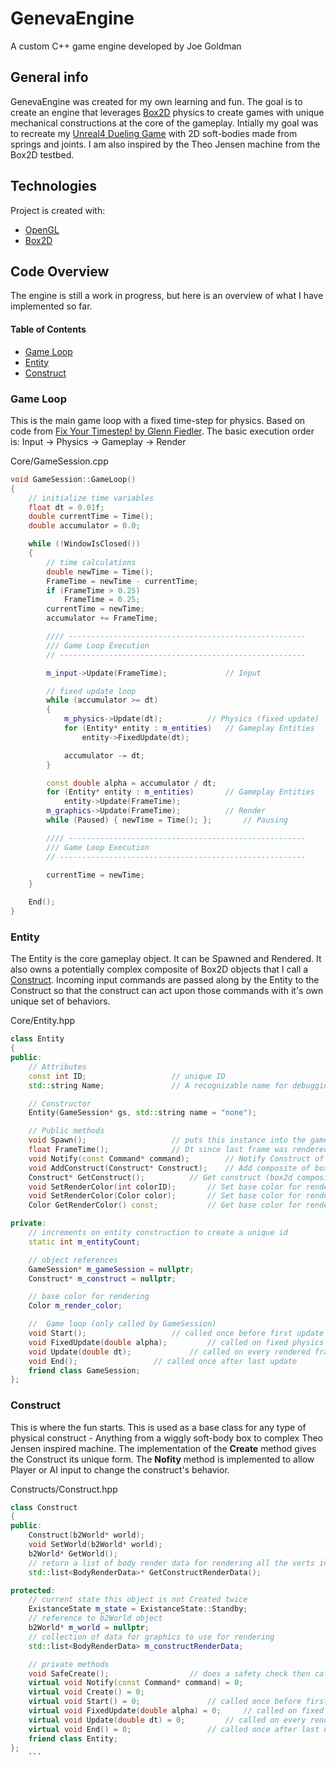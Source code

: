 # GenevaEngine
A custom C++ game engine developed by Joe Goldman

## General info
GenevaEngine was created for my own learning and fun. The goal is to create an engine that leverages [Box2D](https://box2d.org/) physics to create games with unique mechanical constructions at the core of the gameplay. Intially my goal was to recreate my [Unreal4 Dueling Game](https://www.joecgo.com/ue4-dueling-game) with 2D soft-bodies made from springs and joints. I am also inspired by the Theo Jensen machine from the Box2D testbed.
	
## Technologies
Project is created with:
* [OpenGL](https://www.opengl.org/)
* [Box2D](https://box2d.org/)

## Code Overview
The engine is still a work in progress, but here is an overview of what I have implemented so far.

#### Table of Contents  
* [Game Loop](#game-loop) 
* [Entity](#entity)
* [Construct](#construct) 

### Game Loop
This is the main game loop with a fixed time-step for physics. Based on code from [Fix Your Timestep! by Glenn Fiedler](https://gafferongames.com/post/fix_your_timestep/). 
The basic execution order is: Input -> Physics -> Gameplay -> Render 

Core/GameSession.cpp
```cpp
void GameSession::GameLoop()
{
	// initialize time variables
	float dt = 0.01f;
	double currentTime = Time();
	double accumulator = 0.0;

	while (!WindowIsClosed())
	{
		// time calculations
		double newTime = Time();
		FrameTime = newTime - currentTime;
		if (FrameTime > 0.25)
			FrameTime = 0.25;
		currentTime = newTime;
		accumulator += FrameTime;

		//// -----------------------------------------------------
		/// Game Loop Execution
		// -------------------------------------------------------

		m_input->Update(FrameTime); 			// Input

		// fixed update loop
		while (accumulator >= dt)
		{
			m_physics->Update(dt);			// Physics (fixed update)
			for (Entity* entity : m_entities)	// Gameplay Entities
				entity->FixedUpdate(dt);

			accumulator -= dt;
		}

		const double alpha = accumulator / dt;
		for (Entity* entity : m_entities)		// Gameplay Entities
			entity->Update(FrameTime);
		m_graphics->Update(FrameTime); 			// Render
		while (Paused) { newTime = Time(); };		// Pausing

		//// -----------------------------------------------------
		/// Game Loop Execution
		// -------------------------------------------------------

		currentTime = newTime;
	}

	End();
}
```

### Entity
The Entity is the core gameplay object. It can be Spawned and Rendered. It also owns a potentially complex composite of Box2D objects that I call a [Construct](#construct).
Incoming input commands are passed along by the Entity to the Construct so that the construct can act upon those commands with it's own unique set of behaviors.

Core/Entity.hpp
```cpp
class Entity
{
public:
	// Attributes
	const int ID;					// unique ID
	std::string Name;				// A recognizable name for debugging

	// Constructor
	Entity(GameSession* gs, std::string name = "none");

	// Public methods
	void Spawn();					// puts this instance into the game
	float FrameTime();				// Dt since last frame was rendered
	void Notify(const Command* command);		// Notify Construct of incoming commands
	void AddConstruct(Construct* Construct);	// Add composite of box2d objects and properties
	Construct* GetConstruct();			// Get construct (box2d composite)
	void SetRenderColor(int colorID);		// Set base color for rendering (from palette ID)
	void SetRenderColor(Color color);		// Set base color for rendering
	Color GetRenderColor() const;			// Get base color for rendering

private:
	// increments on entity construction to create a unique id
	static int m_entityCount;

	// object references
	GameSession* m_gameSession = nullptr;
	Construct* m_construct = nullptr;

	// base color for rendering
	Color m_render_color;

	//  Game loop (only called by GameSession)
	void Start();					// called once before first update
	void FixedUpdate(double alpha);			// called on fixed physics time-steps
	void Update(double dt);				// called on every rendered frame
	void End();					// called once after last update
	friend class GameSession;
};
```

### Construct
This is where the fun starts. This is used as a base class for any type of physical construct - Anything from a wiggly soft-body box to complex Theo Jensen inspired machine. The implementation of the **Create** method gives the Construct its unique form. The **Nofity** method is implemented to allow Player or AI input to change the construct's behavior.

 Constructs/Construct.hpp
```cpp
class Construct
{
public:
	Construct(b2World* world);
	void SetWorld(b2World* world);
	b2World* GetWorld();
	// return a list of body render data for rendering all the verts in graphics system
	std::list<BodyRenderData>* GetConstructRenderData();

protected:
	// current state this object is not Created twice
	ExistanceState m_state = ExistanceState::Standby;
	// reference to b2World object
	b2World* m_world = nullptr;
	// collection of data for graphics to use for rendering
	std::list<BodyRenderData> m_constructRenderData;

	// private methods
	void SafeCreate();					// does a safety check then calls Create()
	virtual void Notify(const Command* command) = 0;
	virtual void Create() = 0;
	virtual void Start() = 0;				// called once before first update
	virtual void FixedUpdate(double alpha) = 0;		// called on fixed physics time-steps
	virtual void Update(double dt) = 0;			// called on every rendered frame
	virtual void End() = 0;					// called once after last update
	friend class Entity;
};
	```
